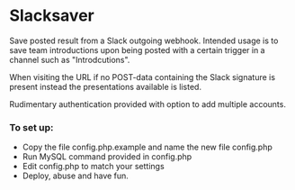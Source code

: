 # Slacksaver

Save posted result from a Slack outgoing webhook. Intended usage is to save team introductions upon being posted with a certain trigger in a channel such as "Introdcutions". 

When visiting the URL if no POST-data containing the Slack signature is present instead the presentations available is listed. 

Rudimentary authentication provided with option to add multiple accounts.

### To set up:
- Copy the file config.php.example and name the new file config.php
- Run MySQL command provided in config.php
- Edit config.php to match your settings
- Deploy, abuse and have fun.  

